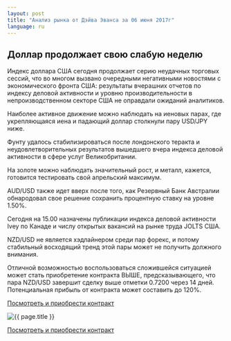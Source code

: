 ```yaml
---
layout: post
title: "Анализ рынка от Дэйва Эванса за 06 июня 2017г"
language: ru
---
```

## Доллар продолжает свою слабую неделю

Индекс доллара США сегодня продолжает серию неудачных торговых сессий, что во многом вызвано очередными негативными новостями с экономического фронта США: результаты вчерашних отчетов по индексу деловой активности и уровню производительности  в непроизводственном секторе США не оправдали ожиданий аналитиков.

Наиболее активное движение можно наблюдать на иеновых парах, где укрепляющаяся иена и падающий доллар столкнули пару USD/JPY ниже. 

Фунту удалось стабилизироваться после лондонского теракта и неудовлетворительных результатов вышедшего вчера индекса деловой активности в сфере услуг Великобритании.

На золоте можно наблюдать значительный рост, и металл, кажется, готовится тестировать свой апрельский максимум.

AUD/USD также идет вверх после того, как Резервный Банк Австралии обнародовал свое решение сохранить процентную ставку на уровне 1.50%.
 
Сегодня на 15.00 назначены публикации индекса деловой активности Ivey по Канаде и числу открытых вакансий на рынке труда JOLTS США.
 
NZD/USD не является хэдлайнером среди пар форекс, и потому стабильный восходящий тренд этой пары может не получить должного внимания.

Отличной возможностью воспользоваться сложившейся ситуацией может стать приобретение контракта ВЫШЕ, предсказывающего, что пара NZD/USD завершит сделку выше отметки 0.7200 через 14 дней. 
Потенциальная прибыль от контракта может составить до 120%.

<a href="http://record.binary.com/_bivVDfg8lHux76XffYA0JmNd7ZgqdRLk/1/?market=forex&underlying=frxNZDUSD&formname=touchnotouch&duration_amount=14&duration_units=d&amount=10&amount_type=payout&expiry_type=duration&barrier=0.72&s=1&t=ZNctIG3hxBJ126ex4vpuAJ0co5lt24DG" target="_blank">Посмотреть и приобрести контракт</a>

<img src="{{ site.url }}/images/ru-06-jun-17.png" alt="{{ page.title }}"  title="{{ page.title }}">

<a href="%LINK%%?https://www.binary.com/d/trade.cgi?market=forex&underlying=frxNZDUSD&formname=touchnotouch&duration_amount=14&duration_units=d&amount=10&amount_type=payout&expiry_type=duration&barrier=0.72&s=1&t=ZNctIG3hxBJ126ex4vpuAJ0co5lt24DG" target="_blank">Посмотреть и приобрести контракт</a>